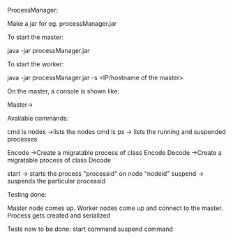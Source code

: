 ProcessManager:

Make a jar for eg. processManager.jar

To start the master:

java -jar processManager.jar


To start the worker:

java -jar processManager.jar -s <IP/hostname of the master>


On the master, a console is shown like:

Master-> <enter your commands here>

Available commands:

cmd ls nodes ->lists the nodes
cmd ls ps -> lists the running and suspended processes

Encode <path to input file> <path to the output file> ->Create a migratable process of class Encode
Decode <path to input file> <path to output file> ->Create a migratable process of class Decode

start <processid> <nodeid> -> starts the process "processid" on node "nodeid"
suspend <processid> -> suspends the particular processid

Testing done:

Master node comes up.
Worker nodes come up and connect to the master.
Process gets created and serialized

Tests now to be done:
start command
suspend command

